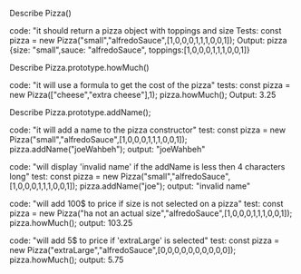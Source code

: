 Describe Pizza()
<!-- 
4 size
4 sauce
10 toppings -->

code: "it should return a pizza object with toppings and size
Tests: const pizza = new Pizza("small","alfredoSauce",[1,0,0,0,1,1,1,0,0,1]);
Output: pizza {size: "small",sauce: "alfredoSauce", toppings:[1,0,0,0,1,1,1,0,0,1]}


Describe Pizza.prototype.howMuch()

code: "it will use a formula to get the cost of the pizza"
tests:  const pizza = new Pizza(["cheese","extra cheese"],1);
        pizza.howMuch();
Output: 3.25

Describe Pizza.prototype.addName();

code: "it will add a name to the pizza constructor"
test:   const pizza = new Pizza("small","alfredoSauce",[1,0,0,0,1,1,1,0,0,1]);
        pizza.addName("joeWahbeh");
output: "joeWahbeh"

code: "will display 'invalid name' if the addName is less then 4 characters long"
test:   const pizza = new Pizza("small","alfredoSauce",[1,0,0,0,1,1,1,0,0,1]);
        pizza.addName("joe");
output: "invalid name"

code: "will add 100$ to price if size is not selected on a pizza"
test:   const pizza = new Pizza("ha not an actual size","alfredoSauce",[1,0,0,0,1,1,1,0,0,1]);
        pizza.howMuch();
output: 103.25

code:   "will add 5$ to price if 'extraLarge' is selected"
test:   const pizza = new Pizza("extraLarge","alfredoSauce",[0,0,0,0,0,0,0,0,0,0]);
        pizza.howMuch();
output: 5.75